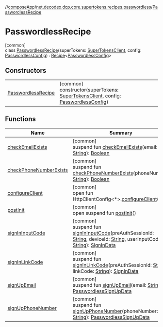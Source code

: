 //[composeApp](../../../index.md)/[net.decodex.dcp.core.supertokens.recipes.passwordless](../index.md)/[PasswordlessRecipe](index.md)

# PasswordlessRecipe

[common]\
class [PasswordlessRecipe](index.md)(superTokens: [SuperTokensClient](../../net.decodex.dcp.core.supertokens/-super-tokens-client/index.md), config: [PasswordlessConfig](../-passwordless-config/index.md)) : [Recipe](../../net.decodex.dcp.core.supertokens.recipes/-recipe/index.md)&lt;[PasswordlessConfig](../-passwordless-config/index.md)&gt;

## Constructors

| | |
|---|---|
| [PasswordlessRecipe](-passwordless-recipe.md) | [common]<br>constructor(superTokens: [SuperTokensClient](../../net.decodex.dcp.core.supertokens/-super-tokens-client/index.md), config: [PasswordlessConfig](../-passwordless-config/index.md)) |

## Functions

| Name | Summary |
|---|---|
| [checkEmailExists](check-email-exists.md) | [common]<br>suspend fun [checkEmailExists](check-email-exists.md)(email: [String](https://kotlinlang.org/api/latest/jvm/stdlib/kotlin/-string/index.html)): [Boolean](https://kotlinlang.org/api/latest/jvm/stdlib/kotlin/-boolean/index.html) |
| [checkPhoneNumberExists](check-phone-number-exists.md) | [common]<br>suspend fun [checkPhoneNumberExists](check-phone-number-exists.md)(phoneNumber: [String](https://kotlinlang.org/api/latest/jvm/stdlib/kotlin/-string/index.html)): [Boolean](https://kotlinlang.org/api/latest/jvm/stdlib/kotlin/-boolean/index.html) |
| [configureClient](../../net.decodex.dcp.core.supertokens.recipes/-recipe/configure-client.md) | [common]<br>open fun HttpClientConfig&lt;*&gt;.[configureClient](../../net.decodex.dcp.core.supertokens.recipes/-recipe/configure-client.md)() |
| [postInit](../../net.decodex.dcp.core.supertokens.recipes/-recipe/post-init.md) | [common]<br>open suspend fun [postInit](../../net.decodex.dcp.core.supertokens.recipes/-recipe/post-init.md)() |
| [signInInputCode](sign-in-input-code.md) | [common]<br>suspend fun [signInInputCode](sign-in-input-code.md)(preAuthSessionId: [String](https://kotlinlang.org/api/latest/jvm/stdlib/kotlin/-string/index.html), deviceId: [String](https://kotlinlang.org/api/latest/jvm/stdlib/kotlin/-string/index.html), userInputCode: [String](https://kotlinlang.org/api/latest/jvm/stdlib/kotlin/-string/index.html)): [SignInData](../../net.decodex.dcp.core.supertokens.models/-sign-in-data/index.md) |
| [signInLinkCode](sign-in-link-code.md) | [common]<br>suspend fun [signInLinkCode](sign-in-link-code.md)(preAuthSessionId: [String](https://kotlinlang.org/api/latest/jvm/stdlib/kotlin/-string/index.html), linkCode: [String](https://kotlinlang.org/api/latest/jvm/stdlib/kotlin/-string/index.html)): [SignInData](../../net.decodex.dcp.core.supertokens.models/-sign-in-data/index.md) |
| [signUpEmail](sign-up-email.md) | [common]<br>suspend fun [signUpEmail](sign-up-email.md)(email: [String](https://kotlinlang.org/api/latest/jvm/stdlib/kotlin/-string/index.html)): [PasswordlessSignUpData](../-passwordless-sign-up-data/index.md) |
| [signUpPhoneNumber](sign-up-phone-number.md) | [common]<br>suspend fun [signUpPhoneNumber](sign-up-phone-number.md)(phoneNumber: [String](https://kotlinlang.org/api/latest/jvm/stdlib/kotlin/-string/index.html)): [PasswordlessSignUpData](../-passwordless-sign-up-data/index.md) |
